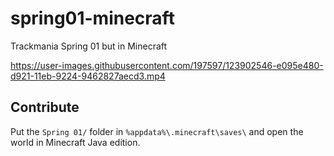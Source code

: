 # spring01-minecraft
Trackmania Spring 01 but in Minecraft

https://user-images.githubusercontent.com/197597/123902546-e095e480-d921-11eb-9224-9462827aecd3.mp4

## Contribute

Put the `Spring 01/` folder in `%appdata%\.minecraft\saves\` and open the world in Minecraft Java edition.
